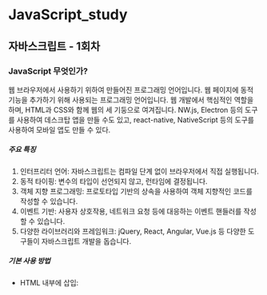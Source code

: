 # JavaScript_study
  
## 자바스크립트 - 1회차
### JavaScript 무엇인가?
웹 브라우저에서 사용하기 위하여 만들어진 프로그래밍 언어입니다.
웹 페이지에 동적 기능을 추가하기 위해 사용되는 프로그래밍 언어입니다. 웹 개발에서 핵심적인 역할을 하며, HTML과 CSS와 함께 웹의 세 기둥으로 여겨집니다.
NW.js, Electron 등의 도구를 사용하여 데스크탑 앱을 만들 수도 있고, react-native, NativeScript 등의 도구를 사용하여 모바일 앱도 만들 수 있다.
  
##### 주요 특징
1. 인터프리터 언어: 자바스크립트는 컴파일 단계 없이 브라우저에서 직접 실행됩니다.
2. 동적 타이핑: 변수의 타입이 선언되지 않고, 런타임에 결정됩니다.
3. 객체 지향 프로그래밍: 프로토타입 기반의 상속을 사용하여 객체 지향적인 코드를 작성할 수 있습니다.
4. 이벤트 기반: 사용자 상호작용, 네트워크 요청 등에 대응하는 이벤트 핸들러를 작성할 수 있습니다.
5. 다양한 라이브러리와 프레임워크: jQuery, React, Angular, Vue.js 등 다양한 도구들이 자바스크립트 개발을 돕습니다.
  
##### 기본 사용 방법
- HTML 내부에 삽입: <script> 태그를 사용해 HTML 문서 내에 직접 작성할 수 있습니다.
- 외부 스크립트 파일: 별도의 .js 파일로 작성하고 HTML에서 불러올 수 있습니다.
  
##### 주요 개념
- 변수와 데이터 타입: let, const, var를 사용해 변수를 선언합니다. 기본 데이터 타입에는 숫자, 문자열, 불리언, 객체 등이 있습니다.
- 함수: 기능을 수행하는 코드 블록으로, function 키워드를 사용해 정의합니다.
- DOM 조작: Document Object Model을 사용해 HTML 요소를 동적으로 조작할 수 있습니다.
- 이벤트 처리: 클릭, 마우스 이동, 키보드 입력 등의 사용자 동작에 반응하도록 이벤트 리스너를 추가할 수 있습니다.

